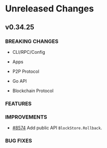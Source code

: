 # Unreleased Changes

## v0.34.25

### BREAKING CHANGES

- CLI/RPC/Config

- Apps

- P2P Protocol

- Go API

- Blockchain Protocol

### FEATURES

### IMPROVEMENTS

- [#8574](https://github.com/tendermint/tendermint/pull/8574) Add public API `BlockStore.Rollback`.

### BUG FIXES

